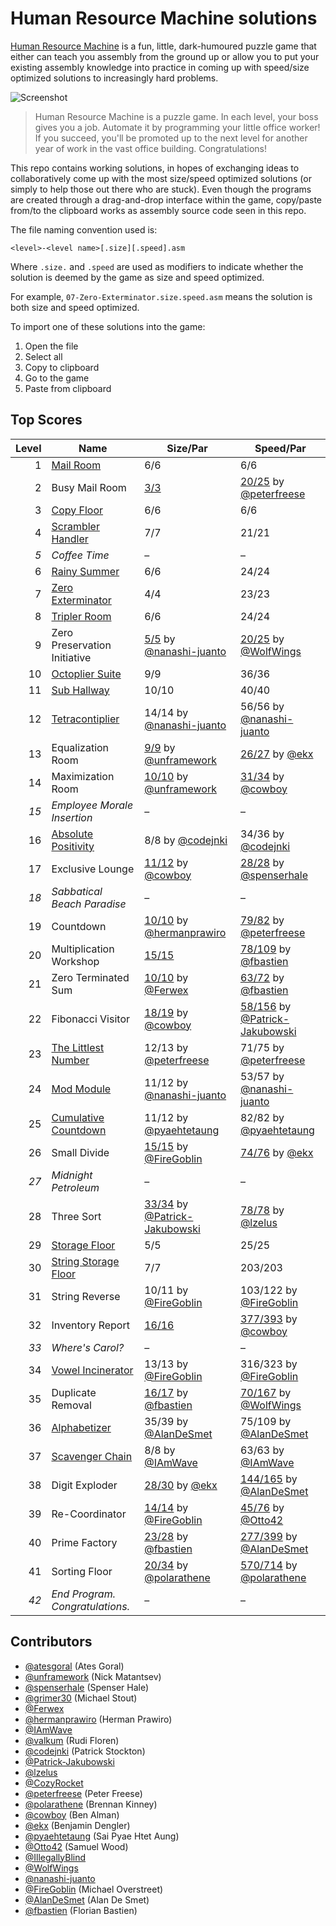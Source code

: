 # Human Resource Machine solutions

[Human Resource Machine](http://tomorrowcorporation.com/humanresourcemachine) is a fun, little, dark-humoured puzzle game that either can teach you assembly from the ground up or allow you to put your existing assembly knowledge into practice in coming up with speed/size optimized solutions to increasingly hard problems.

![Screenshot](http://tomorrowcorporation.com/blog/wp-content/themes/tcTheme2/images/hrm/screenshots/hrm_04.png)

> Human Resource Machine is a puzzle game. In each level, your boss gives you a job. Automate it by programming your little office worker! If you succeed, you'll be promoted up to the next level for another year of work in the vast office building. Congratulations!

This repo contains working solutions, in hopes of exchanging ideas to collaboratively come up with the most size/speed optimized solutions (or simply to help those out there who are stuck). Even though the programs are created through a drag-and-drop interface within the game, copy/paste from/to the clipboard works as assembly source code seen in this repo.

The file naming convention used is:

`<level>-<level name>[.size][.speed].asm`

Where `.size.` and `.speed` are used as modifiers to indicate whether the solution is deemed by the game as size and speed optimized.

For example, `07-Zero-Exterminator.size.speed.asm` means the solution is both size and speed optimized.

To import one of these solutions into the game:

1. Open the file
2. Select all
3. Copy to clipboard
4. Go to the game
5. Paste from clipboard

## Top Scores

| Level | Name | Size/Par | Speed/Par |
| ----: | ---- | -------- | --------- |
| 1 | [Mail Room](01-Mail-Room.size.speed.asm) | 6/6 | 6/6 |
| 2 | Busy Mail Room | [3/3](02-Busy-Mail-Room.size.asm) | [20/25](02-Busy-Mail-Room.speed.asm) by [@peterfreese](https://github.com/peterfreese) |
| 3 | [Copy Floor](03-Copy-Floor.size.speed.asm) | 6/6 | 6/6 |
| 4 | [Scrambler Handler](04-Scrambler-Handler.size.speed.asm) | 7/7 | 21/21 |
| _5_ | _Coffee Time_ | &ndash; | &ndash; |
| 6 | [Rainy Summer](06-Rainy-Summer.size.speed.asm) | 6/6 | 24/24 |
| 7 | [Zero Exterminator](07-Zero-Exterminator.size.speed.asm) | 4/4 | 23/23 |
| 8 | [Tripler Room](08-Tripler-Room.size.speed.asm) | 6/6 | 24/24 |
| 9 | Zero Preservation Initiative | [5/5](09-Zero-Preservation-Initiative.size.asm) by [@nanashi-juanto](https://github.com/nanashi-juanto) | [20/25](09-Zero-Preservation-Initiative.speed.asm) by [@WolfWings](https://github.com/WolfWings) |
| 10 | [Octoplier Suite](10-Octoplier-Suite.size.speed.asm) | 9/9 | 36/36 |
| 11 | [Sub Hallway](11-Sub-Hallway.size.speed.asm) | 10/10 | 40/40 |
| 12 | [Tetracontiplier](12-Tetracontiplier.size.speed.asm) | 14/14 by [@nanashi-juanto](https://github.com/nanashi-juanto) | 56/56 by [@nanashi-juanto](https://github.com/nanashi-juanto) |
| 13 | Equalization Room | [9/9](13-Equalization-Room.size.asm) by [@unframework](https://github.com/unframework) | [26/27](13-Equalization-Room.speed.asm) by [@ekx](https://github.com/ekx) |
| 14 | Maximization Room | [10/10](14-Maximization-Room.size.asm) by [@unframework](https://github.com/unframework) | [31/34](14-Maximization-Room.speed.asm) by [@cowboy](https://github.com/cowboy) |
| _15_ | _Employee Morale Insertion_ | &ndash; | &ndash; |
| 16 | [Absolute Positivity](16-Absolute-Positivity.size.speed.asm) | 8/8 by [@codejnki](https://github.com/codejnki) | 34/36 by [@codejnki](https://github.com/codejnki) |
| 17 | Exclusive Lounge | [11/12](17-Exclusive-Lounge.size.asm) by [@cowboy](https://github.com/cowboy) | [28/28](17-Exclusive-Lounge.speed.asm) by [@spenserhale](https://github.com/spenserhale) |
| _18_ | _Sabbatical Beach Paradise_ | &ndash; | &ndash; |
| 19 | Countdown | [10/10](19-Countdown.size.asm) by [@hermanprawiro](https://github.com/hermanprawiro) | [79/82](19-Countdown.speed.asm) by [@peterfreese](https://github.com/peterfreese) |
| 20 | Multiplication Workshop | [15/15](20-Multiplication-Workshop.size.asm) | [78/109](20-Multiplication-Workshop.speed.asm) by [@fbastien](https://github.com/fbastien) |
| 21 | Zero Terminated Sum | [10/10](21-Zero-Terminated-Sum.size.asm) by [@Ferwex](https://github.com/Ferwex) | [63/72](21-Zero-Terminated-Sum.speed.asm) by [@fbastien](https://github.com/fbastien) |
| 22 | Fibonacci Visitor | [18/19](22-Fibonacci-Visitor.size.asm) by [@cowboy](https://github.com/cowboy) | [ 58/156](22-Fibonacci-Visitor.speed.asm) by [@Patrick-Jakubowski](https://github.com/Patrick-Jakubowski) |
| 23 | [The Littlest Number](23-The-Littlest-Number.size.speed.asm) | 12/13 by [@peterfreese](https://github.com/peterfreese) | 71/75 by [@peterfreese](https://github.com/peterfreese) |
| 24 | [Mod Module](24-Mod-Module.size.speed.asm) | 11/12 by [@nanashi-juanto](https://github.com/nanashi-juanto) | 53/57 by [@nanashi-juanto](https://github.com/nanashi-juanto) |
| 25 | [Cumulative Countdown](25-Cumulative-Countdown.size.speed.asm) | 11/12 by [@pyaehtetaung](https://github.com/pyaehtetaung) | 82/82 by [@pyaehtetaung](https://github.com/pyaehtetaung) |
| 26 | Small Divide | [15/15](26-Small-Divide.size.asm) by [@FireGoblin](https://github.com/FireGoblin) | [74/76](26-Small-Divide.speed.asm) by [@ekx](https://github.com/ekx) |
| _27_ | _Midnight Petroleum_ | &ndash; | &ndash; |
| 28 | Three Sort | [33/34](28-Three-Sort.size.asm) by [@Patrick-Jakubowski](https://github.com/Patrick-Jakubowski) | [78/78](28-Three-Sort.speed.asm) by [@lzelus](https://github.com/lzelus) |
| 29 | [Storage Floor](29-Storage-Floor.size.speed.asm) | 5/5 | 25/25 |
| 30 | [String Storage Floor](30-String-Storage-Floor.size.speed.asm) | 7/7 | 203/203 |
| 31 | String Reverse | 10/11 by [@FireGoblin](https://github.com/FireGoblin) | 103/122 by [@FireGoblin](https://github.com/FireGoblin) |
| 32 | Inventory Report | [16/16](32-Inventory-Report.size.asm) | [377/393](32-Inventory-Report.speed.asm) by [@cowboy](https://github.com/cowboy) |
| _33_ | _Where's Carol?_ | &ndash; | &ndash; |
| 34 | [Vowel Incinerator](34-Vowel-Incinerator.size.speed.asm) | 13/13 by [@FireGoblin](https://github.com/FireGoblin) | 316/323 by [@FireGoblin](https://github.com/FireGoblin) |
| 35 | Duplicate Removal | [16/17](35-Duplicate-Removal.size.asm) by [@fbastien](https://github.com/fbastien) | [70/167](35-Duplicate-Removal.speed.asm) by [@WolfWings](https://github.com/WolfWings) |
| 36 | [Alphabetizer](36-Alphabetizer.size.speed.asm) | 35/39 by [@AlanDeSmet](https://github.com/AlanDeSmet) | 75/109 by [@AlanDeSmet](https://github.com/AlanDeSmet) |
| 37 | [Scavenger Chain](37-Scavenger-Chain.size.speed.asm) | 8/8 by [@IAmWave](https://github.com/IAmWave) | 63/63 by [@IAmWave](https://github.com/IAmWave) |
| 38 | Digit Exploder | [28/30](38-Digit-Exploder.size.asm) by [@ekx](https://github.com/ekx) | [144/165](38-Digit-Exploder.speed.asm) by [@AlanDeSmet](https://github.com/AlanDeSmet) |
| 39 | Re-Coordinator | [14/14](39-Re-Coordinator.size.asm) by [@FireGoblin](https://github.com/FireGoblin) | [45/76](39-Re-Coordinator.speed.asm) by [@Otto42](https://github.com/Otto42) |
| 40 | Prime Factory | [23/28](40-Prime-Factory.size.asm) by [@fbastien](https://github.com/fbastien) | [277/399](40-Prime-Factory.speed.asm) by [@AlanDeSmet](https://github.com/AlanDeSmet) |
| 41 | Sorting Floor | [20/34](41-Sorting-Floor.size.asm) by [@polarathene](https://github.com/polarathene) | [570/714](41-Sorting-Floor.speed.asm) by [@polarathene](https://github.com/polarathene) |
| _42_ | _End Program. Congratulations._ | &ndash; | &ndash; |

## Contributors

* [@atesgoral](https://github.com/atesgoral) (Ates Goral)
* [@unframework](https://github.com/unframework) (Nick Matantsev)
* [@spenserhale](https://github.com/spenserhale) (Spenser Hale)
* [@grimer30](https://github.com/grimer30) (Michael Stout)
* [@Ferwex](https://github.com/Ferwex)
* [@hermanprawiro](https://github.com/hermanprawiro) (Herman Prawiro)
* [@IAmWave](https://github.com/IAmWave)
* [@valkum](https://github.com/valkum) (Rudi Floren)
* [@codejnki](https://github.com/codejnki) (Patrick Stockton)
* [@Patrick-Jakubowski](https://github.com/Patrick-Jakubowski)
* [@lzelus](https://github.com/lzelus)
* [@CozyRocket](https://github.com/CozyRocket)
* [@peterfreese](https://github.com/peterfreese) (Peter Freese)
* [@polarathene](https://github.com/polarathene) (Brennan Kinney)
* [@cowboy](https://github.com/cowboy) (Ben Alman)
* [@ekx](https://github.com/ekx) (Benjamin Dengler)
* [@pyaehtetaung](https://github.com/pyaehtetaung) (Sai Pyae Htet Aung)
* [@Otto42](https://github.com/Otto42) (Samuel Wood)
* [@IllegallyBlind](https://github.com/IllegallyBlind)
* [@WolfWings](https://github.com/WolfWings)
* [@nanashi-juanto](https://github.com/nanashi-juanto)
* [@FireGoblin](https://github.com/FireGoblin) (Michael Overstreet)
* [@AlanDeSmet](https://github.com/AlanDeSmet) (Alan De Smet)
* [@fbastien](https://github.com/fbastien) (Florian Bastien)
